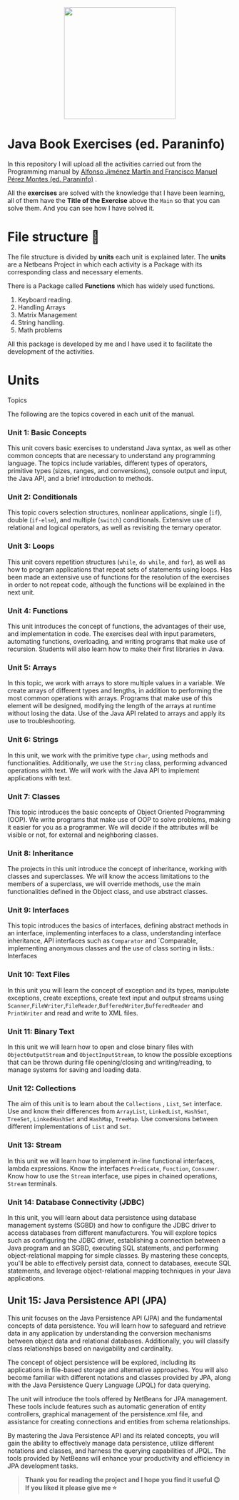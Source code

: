 <div id="header" align="center">
  <img src="https://media.giphy.com/media/YpZbh3wXqG11aK2zRd/giphy.gif" width="250"/>
</div>

# Java Book Exercises (ed. Paraninfo)
In this repository I will upload all the activities carried out from the Programming manual by [Alfonso Jiménez Martín and Francisco Manuel Pérez Montes (ed. Paraninfo)](https://www.paraninfo.es/catalogo/9788428342865/programacion--edicion-2021-) .

All the **exercises** are solved with the knowledge that I have been learning, all of them have the **Title of the Exercise** above the `Main` so that you can solve them. And you can see how I have solved it.

# File structure 📁
The file structure is divided by **units** each unit is explained later.
The **units** are a Netbeans Project in which each activity is a Package with its corresponding class and necessary elements.

There is a Package called **Functions** which has widely used functions.
 1. Keyboard reading.
2. Handling Arrays
3. Matrix Management
4. String handling.
5. Math problems

All this package is developed by me and I have used it to facilitate the development of the activities.

# Units
Topics

The following are the topics covered in each unit of the manual.

### Unit 1: Basic Concepts
This unit covers basic exercises to understand Java syntax, as well as other common concepts that are necessary to understand any programming language. The topics include variables, different types of operators, primitive types (sizes, ranges, and conversions), console output and input, the Java API, and a brief introduction to methods.

### Unit 2: Conditionals
This topic covers selection structures, nonlinear applications, single (`if`), double (`if-else`), and multiple (`switch`) conditionals. Extensive use of relational and logical operators, as well as revisiting the ternary operator.

### Unit 3: Loops
This unit covers repetition structures (`while`, `do while`, and `for`), as well as how to program applications that repeat sets of statements using loops. Has been made an extensive use of functions for the resolution of the exercises in order to not repeat code, although the functions will be explained in the next unit.

### Unit 4: Functions
This unit introduces the concept of functions, the advantages of their use, and implementation in code. The exercises deal with input parameters, automating functions, overloading, and writing programs that make use of recursion. Students will also learn how to make their first libraries in Java.

### Unit 5: Arrays
In this topic, we work with arrays to store multiple values in a variable. We create arrays of different types and lengths, in addition to performing the most common operations with arrays. Programs that make use of this element will be designed, modifying the length of the arrays at runtime without losing the data. Use of the Java API related to arrays and apply its use to troubleshooting.

### Unit 6: Strings
In this unit, we work with the primitive type `char`, using methods and functionalities. Additionally, we use the `String` class, performing advanced operations with text. We will work with the Java API to implement applications with text.

### Unit 7: Classes
This topic introduces the basic concepts of Object Oriented Programming (OOP). We write programs that make use of OOP to solve problems, making it easier for you as a programmer. We will decide if the attributes will be visible or not, for external and neighboring classes.

### Unit 8: Inheritance
The projects in this unit introduce the concept of inheritance, working with classes and superclasses. We will know the access limitations to the members of a superclass, we will override methods, use the main functionalities defined in the Object class, and use abstract classes.

### Unit 9: Interfaces
This topic introduces the basics of interfaces, defining abstract methods in an interface, implementing interfaces to a class, understanding interface inheritance, API interfaces such as `Comparator` and `Comparable, implementing anonymous classes and the use of class sorting in lists.: Interfaces

### Unit 10: Text Files
In this unit you will learn the concept of exception and its types, manipulate exceptions, create exceptions, create text input and output streams using `Scanner`,`FileWriter`,`FileReader`,`BufferedWriter`,`BufferedReader` and `PrintWriter` and read and write to XML files.

### Unit 11: Binary Text
In this unit we will learn how to open and close binary files with `ObjectOutputStream` and `ObjectInputStream`, to know the possible exceptions that can be thrown during file opening/closing and writing/reading, to manage systems for saving and loading data.

### Unit 12: Collections
The aim of this unit is to learn about the `Collections` , `List`, `Set` interface. Use and know their differences from `ArrayList`, `LinkedList`, `HashSet`, `TreeSet`, `LinkedHashSet` and `HashMap`, `TreeMap`. Use conversions between different implementations of `List` and `Set`.

### Unit 13: Stream
In this unit we will learn how to implement in-line functional interfaces, lambda expressions. Know the interfaces `Predicate`, `Function`, `Consumer`. Know how to use the `Stream` interface, use pipes in chained operations, `Stream` terminals.

### Unit 14: Database Connectivity (JDBC)
In this unit, you will learn about data persistence using database management systems (SGBD) and how to configure the JDBC driver to access databases from different manufacturers. You will explore topics such as configuring the JDBC driver, establishing a connection between a Java program and an SGBD, executing SQL statements, and performing object-relational mapping for simple classes. By mastering these concepts, you'll be able to effectively persist data, connect to databases, execute SQL statements, and leverage object-relational mapping techniques in your Java applications.

## Unit 15: Java Persistence API (JPA)
This unit focuses on the Java Persistence API (JPA) and the fundamental concepts of data persistence. You will learn how to safeguard and retrieve data in any application by understanding the conversion mechanisms between object data and relational databases. Additionally, you will classify class relationships based on navigability and cardinality.

The concept of object persistence will be explored, including its applications in file-based storage and alternative approaches. You will also become familiar with different notations and classes provided by JPA, along with the Java Persistence Query Language (JPQL) for data querying.

The unit will introduce the tools offered by NetBeans for JPA management. These tools include features such as automatic generation of entity controllers, graphical management of the persistence.xml file, and assistance for creating connections and entities from schema relationships.

By mastering the Java Persistence API and its related concepts, you will gain the ability to effectively manage data persistence, utilize different notations and classes, and harness the querying capabilities of JPQL. The tools provided by NetBeans will enhance your productivity and efficiency in JPA development tasks.

> **Thank you for reading the project and I hope you find it useful 😉 <br>
> If you liked it please give me ⭐️**
